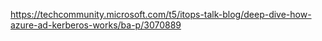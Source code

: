 https://techcommunity.microsoft.com/t5/itops-talk-blog/deep-dive-how-azure-ad-kerberos-works/ba-p/3070889
